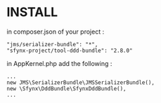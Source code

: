 INSTALL
=======

in composer.json of your project :
```
"jms/serializer-bundle": "*",
"sfynx-project/tool-ddd-bundle": "2.8.0"
```

in AppKernel.php add the following :
```
...
new JMS\SerializerBundle\JMSSerializerBundle(),
new \Sfynx\DddBundle\SfynxDddBundle(),
...
```